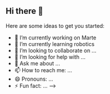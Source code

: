 ## Hi there 👋




Here are some ideas to get you started:

- 🔭 I’m currently working on Marte
- 🌱 I’m currently learning robotics
- 👯 I’m looking to collaborate on ...
- 🤔 I’m looking for help with ...
- 💬 Ask me about ...
- 📫 How to reach me: ...
- 😄 Pronouns: ...
- ⚡ Fun fact: ...
-->
